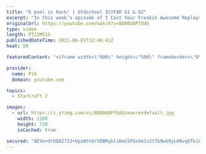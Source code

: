 ```yaml
---
title: "6 pool is back! | Oldschool ICYFAR G1 & G2"
excerpt: "In this week’s episode of I Cast Your Freakin Awesome Replays (ICYFAR) players sent in their replays where they played outdated strats!  NEW ICYFAR CHALLENGE: \"About Tree fiddy” - You can only harass with units totalling 350 minerals e.g. 1 medivac with 5 marines in it or 7 banelings. Or 3 units and"
originalUrl: https://youtube.com/watch?v=8Q00UOPfOdU
type: video
length: PT21M51S
publishedDateTime: 2021-06-01T12:46:41Z
heat: 50

featuredContent: "<iframe width=\"800\" height=\"500\" frameborder=\"0\" src=\"https://www.youtube.com/embed/8Q00UOPfOdU\" allow=\"accelerometer; autoplay; encrypted-media; gyroscope; picture-in-picture\" allowfullscreen></iframe>"

provider:
  name: PiG
  domain: youtube.com

topics:
  - StarCraft 2

images:
  - url: https://i.ytimg.com/vi/8Q00UOPfOdU/maxresdefault.jpg
    width: 1280
    height: 720
    isCached: true

secured: "AEVo+drDOAZ73J+UpzWYnUrVDBMybliKmi5FGxVm1v2tTb9wU9yLH9vqbTki8djqGeflDHgp8o04QZ04s/GEki3b+Aka7Xgrqa6otLNlkHUrmqN6tgU4i9/MBW3/97vIU0KdrwreHrGnoLcJ8NC1ch65uVt5tA2HH8IdZAPL5fpZHoFKMVwzJOzt+wD7fBOHpq088cGtpt8XD/95ylt5+hC8KpV9YQVtS16urUcc0mpqILquhVi1GpcF3E6x0+d9+Kt8oWEoiWl0bC8f7FNwYjaM39gvvt7dVk7fUTs0VAFe+rkRmjsfZiFvj5qjelvbN0y824runAvoKUTQjktmmJS/Jj1/a2VQjGk0ELPq2S94lEHpj2W3u0SV2F7JWoR2MUdlrpXz3fPJVPjMbRrfq9r4Wze21tPalelrGsoj1sg=;Z+kBbh75BuP4PJM2y7qTTQ=="
---
```


